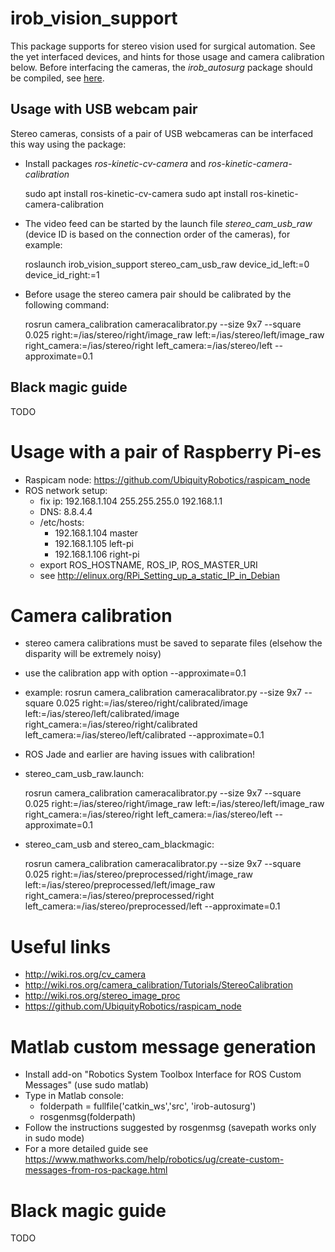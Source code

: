 # irob_vision_support
This package supports for stereo vision used for surgical automation. See the yet interfaced devices, and hints for those usage and camera calibration below. Before interfacing the cameras, the *irob_autosurg* package should be compiled, see [here](https://github.com/ABC-iRobotics/irob-autosurg/blob/master/README.md).

## Usage with USB webcam pair

Stereo cameras, consists of a pair of USB webcameras can be interfaced this way using the package:

- Install packages *ros-kinetic-cv-camera* and *ros-kinetic-camera-calibration*

    sudo apt install ros-kinetic-cv-camera
    sudo apt install ros-kinetic-camera-calibration
    
- The video feed can be started by the launch file *stereo_cam_usb_raw* (device ID is based on the connection order of the cameras), for example:
    
    roslaunch irob_vision_support stereo_cam_usb_raw device_id_left:=0 device_id_right:=1
    
- Before usage the stereo camera pair should be calibrated by the following command:

     rosrun camera_calibration cameracalibrator.py --size 9x7 --square 0.025 right:=/ias/stereo/right/image_raw left:=/ias/stereo/left/image_raw right_camera:=/ias/stereo/right left_camera:=/ias/stereo/left --approximate=0.1
    
  

## Black magic guide

TODO

# Usage with a pair of Raspberry Pi-es
* Raspicam node: https://github.com/UbiquityRobotics/raspicam_node
* ROS network setup:
  - fix ip: 192.168.1.104 255.255.255.0 192.168.1.1
  - DNS: 8.8.4.4
  - /etc/hosts: 
  	- 192.168.1.104		master
	- 192.168.1.105		left-pi
	- 192.168.1.106		right-pi
  - export ROS_HOSTNAME, ROS_IP, ROS_MASTER_URI
  - see http://elinux.org/RPi_Setting_up_a_static_IP_in_Debian
  
# Camera calibration
* stereo camera calibrations must be saved to separate files (elsehow the disparity will be extremely noisy)
* use the calibration app with option --approximate=0.1
* example: rosrun camera_calibration cameracalibrator.py --size 9x7 --square 0.025 right:=/ias/stereo/right/calibrated/image left:=/ias/stereo/left/calibrated/image right_camera:=/ias/stereo/right/calibrated left_camera:=/ias/stereo/left/calibrated --approximate=0.1
* ROS Jade and earlier are having issues with calibration!
* stereo_cam_usb_raw.launch:
   
    rosrun camera_calibration cameracalibrator.py --size 9x7 --square 0.025 right:=/ias/stereo/right/image_raw left:=/ias/stereo/left/image_raw right_camera:=/ias/stereo/right left_camera:=/ias/stereo/left --approximate=0.1
    
* stereo_cam_usb and stereo_cam_blackmagic:

    rosrun camera_calibration cameracalibrator.py --size 9x7 --square 0.025 right:=/ias/stereo/preprocessed/right/image_raw left:=/ias/stereo/preprocessed/left/image_raw right_camera:=/ias/stereo/preprocessed/right left_camera:=/ias/stereo/preprocessed/left --approximate=0.1


# Useful links
* http://wiki.ros.org/cv_camera
* http://wiki.ros.org/camera_calibration/Tutorials/StereoCalibration
* http://wiki.ros.org/stereo_image_proc
* https://github.com/UbiquityRobotics/raspicam_node

# Matlab custom message generation
* Install add-on "Robotics System Toolbox Interface for ROS Custom Messages" (use sudo matlab)
* Type in Matlab console:
  - folderpath = fullfile('catkin_ws','src', 'irob-autosurg')
  - rosgenmsg(folderpath)
* Follow the instructions suggested by rosgenmsg (savepath works only in sudo mode)
* For a more detailed guide see https://www.mathworks.com/help/robotics/ug/create-custom-messages-from-ros-package.html

# Black magic guide

TODO

